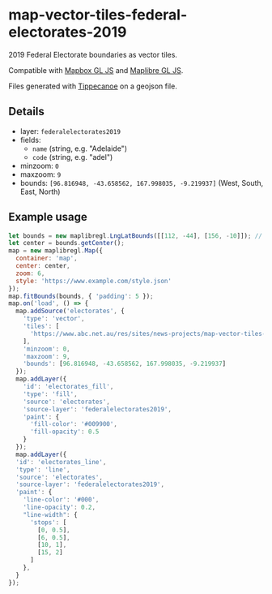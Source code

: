 map-vector-tiles-federal-electorates-2019
=========================================

2019 Federal Electorate boundaries as vector tiles. 

Compatible with [Mapbox GL JS](https://github.com/mapbox/mapbox-gl-js) and [Maplibre GL JS](https://github.com/MapLibre/maplibre-gl-js).

Files generated with [Tippecanoe](https://github.com/mapbox/tippecanoe) on a geojson file.



Details
-------

* layer: `federalelectorates2019`
* fields:
  * `name` (string, e.g. "Adelaide")
  * `code` (string, e.g. "adel")
* minzoom: `0`
* maxzoom: `9`
* bounds: `[96.816948, -43.658562, 167.998035, -9.219937]` (West, South, East, North)


Example usage
-------------

```javascript
let bounds = new maplibregl.LngLatBounds([[112, -44], [156, -10]]); // Australia
let center = bounds.getCenter();
map = new maplibregl.Map({
  container: 'map',
  center: center,
  zoom: 6,
  style: 'https://www.example.com/style.json'
});
map.fitBounds(bounds, { 'padding': 5 });
map.on('load', () => {
  map.addSource('electorates', {
    'type': 'vector',
    'tiles': [
      'https://www.abc.net.au/res/sites/news-projects/map-vector-tiles-federal-electorates-2019/{z}/{x}/{y}.pbf'
    ],
    'minzoom': 0,
    'maxzoom': 9,
    'bounds': [96.816948, -43.658562, 167.998035, -9.219937]
  });
  map.addLayer({
    'id': 'electorates_fill',
    'type': 'fill',
    'source': 'electorates',
    'source-layer': 'federalelectorates2019',
    'paint': {
      'fill-color': '#009900',
      'fill-opacity': 0.5
    }
  });
  map.addLayer({
  'id': 'electorates_line',
  'type': 'line',
  'source': 'electorates',
  'source-layer': 'federalelectorates2019',
  'paint': {
    'line-color': '#000',
    'line-opacity': 0.2,
    "line-width": {
      'stops': [ 
        [0, 0.5], 
        [6, 0.5], 
        [10, 1], 
        [15, 2] 
      ]
    },
  }
});
```